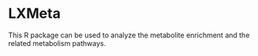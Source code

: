 # LXMeta
This R package can be used to analyze the metabolite enrichment and the related metabolism pathways.
